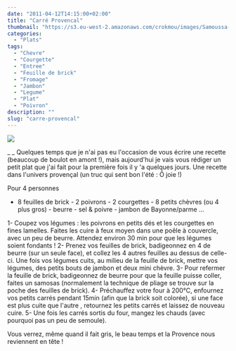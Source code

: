 ```yaml
---
date: "2011-04-12T14:15:00+02:00"
title: "Carré Provencal"
thumbnail: "https://s3.eu-west-2.amazonaws.com/crokmou/images/Samoussa-provencal-2.jpg"
categories:
  - "Plats"
tags:
  - "Chevre"
  - "Courgette"
  - "Entree"
  - "Feuille de brick"
  - "Fromage"
  - "Jambon"
  - "Legume"
  - "Plat"
  - "Poivron"
description: ""
slug: "carre-provencal"
---
```


[![](http://1.bp.blogspot.com/-YaSbbP0mDBI/UCbhLLmDc1I/AAAAAAAADC0/Doi1rtN-WRo/s320/Samoussa+provencal+bann.jpg)](http://1.bp.blogspot.com/-YaSbbP0mDBI/UCbhLLmDc1I/AAAAAAAADC0/Doi1rtN-WRo/s1600/Samoussa+provencal+bann.jpg)

_ _ Quelques temps que je n'ai pas eu l'occasion de vous écrire une recette (beaucoup de boulot en amont !), mais aujourd'hui je vais vous rédiger un petit plat que j'ai fait pour la première fois il y 'a quelques jours. Une recette dans l'univers provençal (un truc qui sent bon l'été : Ô joie !)

Pour 4 personnes

- 8 feuilles de brick - 2 poivrons - 2 courgettes - 8 petits chèvres (ou 4 plus gros) - beurre - sel & poivre - jambon de Bayonne/parme ...

1- Coupez vos légumes : les poivrons en petits dés et les courgettes en fines lamelles. Faites les cuire à feux moyen dans une poêle à couvercle, avec un peu de beurre. Attendez environ 30 min pour que les légumes soient fondants ! 2- Prenez vos feuilles de brick, badigeonnez en 4 de beurre (sur un seule face), et collez les 4 autres feuilles au dessus de celle-ci. Une fois vos légumes cuits, au milieu de la feuille de brick, mettre vos légumes, des petits bouts de jambon et deux mini chèvre. 3- Pour refermer la feuille de brick, badigeonnez de beurre pour que la feuille puisse coller, faites un samosas (normalement la technique de pliage se trouve sur la poche des feuilles de brick). 4- Préchauffez votre four à 200°C, enfournez vos petits carrés pendant 15min (afin que la brick soit colorée), si une face est plus cuite que l'autre , retournez les petits carrés et laissez de nouveau cuire. 5- Une fois les carrés sortis du four, mangez les chauds (avec pourquoi pas un peu de semoule).

Vous verrez, même quand il fait gris, le beau temps et la Provence nous reviennent en tête !
